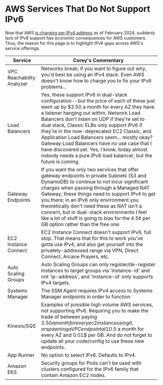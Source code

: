 # AWS Services That Do Not Support IPv6

Now that AWS [is charging per IPv4 address](https://aws.amazon.com/blogs/aws/new-aws-public-ipv4-address-charge-public-ip-insights/) as of February 2024, suddenly lack of IPv6 support has economic consequences for AWS customers. Thus, the reason for this page is to highlight IPv6 gaps across AWS's service offerings.

| Service | Corey's Commentary |
| ---- | ---- |
| VPC Reachability Analyzer | Networks break; if you want to figure out why, you'd best be using an IPv4 stack. Even AWS doesn't know how to charge you to fix your IPv6 problems... |
| Load Balancers | Yes, these support IPv6 in dual-stack configuration--but the price of each of these just went up by $3.50 a month for every AZ they have a listener hanging out within. Network Load Balancers don't listen on UDP if they're set to dual stack, Classic ELBs only support IPv6 if they're in the now-deprecated EC2 Classic, and Application Load Balancers seem... mostly okay? Gateway Load Balancers have no use case that I have discovered yet. Yes, I know, today almost nobody needs a pure IPv6 load balancer, but the future is coming.|
| Gateway Endpoints | If you want the only two services that offer gateway endpoints in private Subnets (S3 and DynamoDB) to continue to not incur significant charges when passing through a Managed NAT Gateway, these things need to support IPv4 to get you there; in an IPv6 only environment you theoretically don't need these as NAT isn't a concern, but in dual-stack environments I feel like a lot of stuff is going to bias for the 4.5¢ per GB option rather than the free one. |
| EC2 Instance Connect | EC2 Instance Connect doesn't support IPv6, full stop. That means that for this to work you've gotta use IPv4, and also get yourself into the privately-addressed range via VPN, Direct Connect, Arcane Prayers, etc. |
| Auto Scaling Groups | Auto Scaling Groups can only register/de-register instances to target groups via 'instance-id' and not 'ip-address', and 'instance-id' only supports IPv4 targets. |
| Systems Manager | The SSM Agent requires IPv4 access to Systems Manager endpoints in order to function |
| Kinesis/SQS | Examples of possible high volume AWS services, not supporting IPv6.  Requiring you to make the trade of between paying $3.50 a month for every ec2 instance using it, or spawning a VPC endpoint at 10.5$ a month for every AZ and 0.01$ per GB.  And do not forget to update all your code/config to use these new endpoints. |
| App Runner | No option to select IPv6.  Defaults to IPv4. |
| Amazon EKS | Security groups for Pods can't be used with clusters configured for the IPv6 family that contain Amazon EC2 nodes. |
